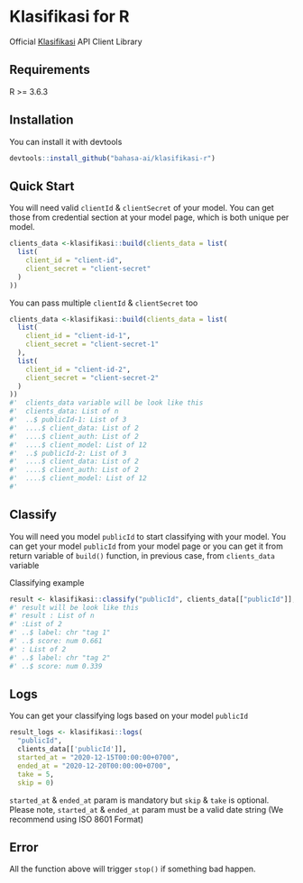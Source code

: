 # Klasifikasi for R

Official [Klasifikasi](https://klasifikasi.com/) API Client Library

## Requirements
R >= 3.6.3
## Installation
You can install it with devtools
```R
devtools::install_github("bahasa-ai/klasifikasi-r")
```

## Quick Start

You will need valid `clientId` & `clientSecret` of your model. You can get those
from credential section at your model page, which is both unique per model.

```R
clients_data <-klasifikasi::build(clients_data = list(
  list(
    client_id = "client-id",
    client_secret = "client-secret"
  )
))

```
You can pass multiple `clientId` & `clientSecret` too

```R
clients_data <-klasifikasi::build(clients_data = list(
  list(
    client_id = "client-id-1",
    client_secret = "client-secret-1"
  ),
  list(
    client_id = "client-id-2",
    client_secret = "client-secret-2"
  )
))
#'  clients_data variable will be look like this
#'  clients_data: List of n
#'  ..$ publicId-1: List of 3
#'  ....$ client_data: List of 2
#'  ....$ client_auth: List of 2
#'  ....$ client_model: List of 12
#'  ..$ publicId-2: List of 3
#'  ....$ client_data: List of 2
#'  ....$ client_auth: List of 2
#'  ....$ client_model: List of 12
#' 
```

## Classify
You will need you model `publicId` to start classifying with your model. You can get your model `publicId` from your model page or you can get it from return variable of `build()` function, in previous case, from `clients_data` variable

Classifying example
```R
result <- klasifikasi::classify("publicId", clients_data[["publicId"]], "query")
#' result will be look like this
#' result : List of n
#' :List of 2
#' ..$ label: chr "tag 1"
#' ..$ score: num 0.661
#' : List of 2
#' ..$ label: chr "tag 2"
#' ..$ score: num 0.339
```

## Logs
You can get your classifying logs based on your model `publicId`
```R
result_logs <- klasifikasi::logs(
  "publicId",
  clients_data[['publicId']],
  started_at = "2020-12-15T00:00:00+0700",
  ended_at = "2020-12-20T00:00:00+0700",
  take = 5,
  skip = 0)
```
`started_at` & `ended_at` param is mandatory but `skip` & `take`  is optional. Please note, `started_at` & `ended_at` param must be a valid date string (We recommend using ISO 8601 Format)

## Error
All the function above will trigger `stop()` if something bad happen.
```
